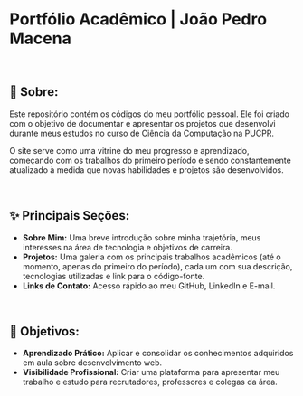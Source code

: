 # Portfólio Acadêmico | João Pedro Macena
<br>

## 🚀 Sobre:

Este repositório contém os códigos do meu portfólio pessoal. Ele foi criado com o objetivo de documentar e apresentar os projetos que desenvolvi durante meus estudos no curso de Ciência da Computação na PUCPR.

O site serve como uma vitrine do meu progresso e aprendizado, começando com os trabalhos do primeiro período e sendo constantemente atualizado à medida que novas habilidades e projetos são desenvolvidos.

<br>

## ✨ Principais Seções:

* **Sobre Mim:** Uma breve introdução sobre minha trajetória, meus interesses na área de tecnologia e objetivos de carreira.
* **Projetos:** Uma galeria com os principais trabalhos acadêmicos (até o momento, apenas do primeiro do período), cada um com sua descrição, tecnologias utilizadas e link para o código-fonte.
* **Links de Contato:** Acesso rápido ao meu GitHub, LinkedIn e E-mail.

<br>

## 🎯 Objetivos:

* **Aprendizado Prático:** Aplicar e consolidar os conhecimentos adquiridos em aula sobre desenvolvimento web.
* **Visibilidade Profissional:** Criar uma plataforma para apresentar meu trabalho e estudo para recrutadores, professores e colegas da área.

<br>
